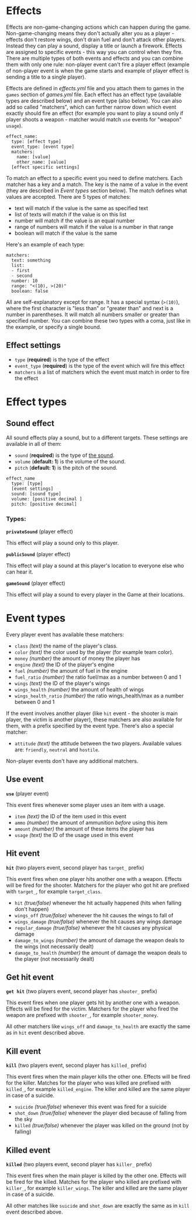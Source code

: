 # Effects

Effects are non-game-changing actions which can happen during the game. Non-game-changing means they don't actually alter you as a player - effects don't restore wings, don't drain fuel and don't attack other players. Instead they can play a sound, display a title or launch a firework. Effects are assigned to specific events - this way you can control when they fire. There are multiple types of both events and effects and you can combine them with only one rule: non-player event can't fire a player effect (example of non-player event is when the game starts and example of player effect is sending a title to a single player).

Effects are defined in _effects.yml_ file and you attach them to games in the `games` section of _games.yml_ file. Each effect has an effect type (available types are described below) and an event type (also below). You can also add so called "matchers", which can further narrow down which event exactly should fire an effect (for example you want to play a sound only if player shoots a weapon - matcher would match `use` events for "weapon" `usage`).

```
effect_name:
  type: [effect type]
  event_type: [event type]
  matchers:
    name: [value]
    other_name: [value]
  [effect specific settings]
```

To match an effect to a specific event you need to define matchers. Each matcher has a key and a match. The key is the name of a value in the event (they are described in _Event types_ section below). The match defines what values are accepted. There are 5 types of matches:

* text will match if the value is the same as specified text
* list of texts will match if the value is on this list
* number will match if the value is an equal number
* range of numbers will match if the value is a number in that range
* boolean will match if the value is the same

Here's an example of each type:

```
matchers:
  text: something
  list:
  - first
  - second
  number: 10
  range: "<(10), >(20)"
  boolean: false
```

All are self-explanatory except for range. It has a special syntax (`>(10)`), where the first character is "less than" or "greater than" and next is a number in parentheses. It will match all numbers smaller or greater than specified number. You can combine these two types with a coma, just like in the example, or specify a single bound.

## Effect settings

* `type` (**required**) is the type of the effect
* `event_type` (**required**) is the type of the event which will fire this effect
* `matchers` is a list of matchers which the event must match in order to fire the effect

# Effect types

## Sound effect

All sound effects play a sound, but to a different targets. These settings are available in all of them:

* `sound` (**required**) is the type of [the sound](https://hub.spigotmc.org/javadocs/spigot/org/bukkit/Sound.html).
* `volume` (**default: 1**) is the volume of the sound.
* `pitch` (**default: 1**) is the pitch of the sound.

```
effect_name
  type: [type]
  [event settings]
  sound: [sound type]
  volume: [positive decimal ]
  pitch: [positive decimal]
```

### Types:

**`privateSound`** (player effect)

This effect will play a sound only to this player.

**`publicSound`** (player effect)

This effect will play a sound at this player's location to everyone else who can hear it.

**`gameSound`** (player effect)

This effect will play a sound to every player in the Game at their locations.

# Event types

Every player event has available these matchers:

* `class` _(text)_ the name of the player's class.
* `color` _(text)_ the color used by the player (for example team color).
* `money` _(number)_ the amount of money the player has
* `engine` _(text)_ the ID of the player's engine
* `fuel` _(number)_ the amount of fuel in the engine
* `fuel_ratio` _(number)_ the ratio fuel/max as a number between 0 and 1
* `wings` _(text)_ the ID of the player's wings
* `wings_health` _(number)_ the amount of health of wings
* `wings_health_ratio` _(number)_ the ratio wings_health/max as a number between 0 and 1

If the event involves another player (like `hit` event - the shooter is main player, the victim is another player), these matchers are also available for them, with a prefix specified by the event type. There's also a special matcher:

* `attitude` _(text)_ the attitude between the two players. Available values are: `friendly`, `neutral` and `hostile`.

Non-player events don't have any additional matchers.

## Use event

**`use`** (player event)

This event fires whenever some player uses an item with a usage.

* `item` _(text)_ the ID of the item used in this event
* `ammo` _(number)_ the amount of ammunition _before_ using this item
* `amount` _(number)_ the amount of these items the player has
* `usage` _(text)_ the ID of the usage used in this event

## Hit event

**`hit`** (two players event, second player has `target_` prefix)

This event fires when one player hits another one with a weapon. Effects will be fired for the shooter. Matchers for the player who got hit are prefixed with `target_`, for example `target_class`.

* `hit` _(true/false)_ whenever the hit actually happened (hits when falling don't happen)
* `wings_off` _(true/false)_ whenever the hit causes the wings to fall of
* `wings_damage` _(true/false)_ whenever the hit causes any wings damage
* `regular_damage` _(true/false)_ whenever the hit causes any physical damage
* `damage_to_wings` _(number)_ the amount of damage the weapon deals to the wings (not necessarily dealt)
* `damage_to_health` _(number)_ the amount of damage the weapon deals to the player (not necessarily dealt)

## Get hit event

**`get hit`** (two players event, second player has `shooter_` prefix)

This event fires when one player gets hit by another one with a weapon. Effects will be fired for the victim. Matchers for the player who fired the weapon are prefixed with `shooter_`, for example `shooter_money`.

All other matchers like `wings_off` and `damage_to_health` are exactly the same as in `hit` event described above.

## Kill event

**`kill`** (two players event, second player has `killed_` prefix)

This event fires when the main player kills the other one. Effects will be fired for the killer. Matches for the player who was killed are prefixed with `killed_`, for example `killed_engine`. The killer and killed are the same player in case of a suicide.

* `suicide` _(true/false)_ whenever this event was fired for a suicide
* `shot_down` _(true/false)_ whenever the player died because of falling from the sky
* `killed` _(true/false)_ whenever the player was killed on the ground (not by falling)

## Killed event

**`killed`** (two players event, second player has `killer_` prefix)

This event fires when the main player is killed by the other one. Effects will be fired for the killed. Matches for the player who killed are prefixed with `killer_`, for example `killer_wings`. The killer and killed are the same player in case of a suicide.

All other matches like  `suicide` and `shot_down` are exactly the same as in `kill` event described above.

